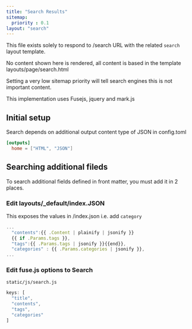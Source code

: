 ```yaml
---
title: "Search Results"
sitemap:
  priority : 0.1
layout: "search"
---
```


This file exists solely to respond to /search URL with the related `search` layout template.

No content shown here is rendered, all content is based in the template layouts/page/search.html

Setting a very low sitemap priority will tell search engines this is not important content.

This implementation uses Fusejs, jquery and mark.js

## Initial setup

Search  depends on additional output content type of JSON in config.toml

``` toml
[outputs]
  home = ["HTML", "JSON"]
```

## Searching additional fileds

To search additional fields defined in front matter, you must add it in 2 places.

### Edit layouts/_default/index.JSON

This exposes the values in /index.json
i.e. add `category`

``` js
...
  "contents":{{ .Content | plainify | jsonify }}
  {{ if .Params.tags }},
  "tags":{{ .Params.tags | jsonify }}{{end}},
  "categories" : {{ .Params.categories | jsonify }},
...
```

### Edit fuse.js options to Search

`static/js/search.js`

``` js
keys: [
  "title",
  "contents",
  "tags",
  "categories"
]
```
